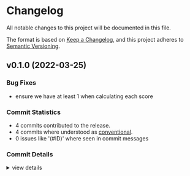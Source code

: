 # Changelog

All notable changes to this project will be documented in this file.

The format is based on [Keep a Changelog](https://keepachangelog.com/en/1.0.0/),
and this project adheres to [Semantic Versioning](https://semver.org/spec/v2.0.0.html).

## v0.1.0 (2022-03-25)

### Bug Fixes

 - <csr-id-52aaf595293f2f0d3dd234907134bc624703a3ca/> ensure we have at least 1 when calculating each score

### Commit Statistics

<csr-read-only-do-not-edit/>

 - 4 commits contributed to the release.
 - 4 commits where understood as [conventional](https://www.conventionalcommits.org).
 - 0 issues like '(#ID)' where seen in commit messages

### Commit Details

<csr-read-only-do-not-edit/>

<details><summary>view details</summary>

 * **Uncategorized**
    - ensure we have at least 1 when calculating each score ([`52aaf59`](https://github.com/maidsafe/safe_network/commit/52aaf595293f2f0d3dd234907134bc624703a3ca))
    - update readme ([`15a0d35`](https://github.com/maidsafe/safe_network/commit/15a0d354fd804f8f44735b09c22f9e456211c067))
    - add dysfunction tests to ci ([`2e6d78c`](https://github.com/maidsafe/safe_network/commit/2e6d78c13c137e422d3714e8c113aeb4c0b597a3))
    - rename dysfunction -> sn_dysfunction ([`aafb6d2`](https://github.com/maidsafe/safe_network/commit/aafb6d2a458fc4e2dc94ea3a08cb519fe52bc131))
</details>

